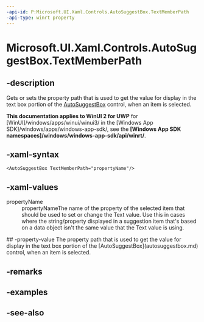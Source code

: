 ```yaml
---
-api-id: P:Microsoft.UI.Xaml.Controls.AutoSuggestBox.TextMemberPath
-api-type: winrt property
---
```


<!-- Property syntax
public string TextMemberPath { get;  set; }
-->

# Microsoft.UI.Xaml.Controls.AutoSuggestBox.TextMemberPath

## -description
Gets or sets the property path that is used to get the value for display in the text box portion of the [AutoSuggestBox](autosuggestbox.md) control, when an item is selected.

**This documentation applies to WinUI 2 for UWP** for [WinUI]/windows/apps/winui/winui3/ in the [Windows App SDK]/windows/apps/windows-app-sdk/, see the **[Windows App SDK namespaces]/windows/windows-app-sdk/api/winrt/**.

## -xaml-syntax
```xaml
<AutoSuggestBox TextMemberPath="propertyName"/>
```


## -xaml-values
<dl><dt>propertyName</dt><dd>propertyNameThe name of the property of the selected item that should be used to set or change the Text value. Use this in cases where the string/property displayed in a suggestion item that's based on a data object isn't the same value that the Text value is using.</dd>
</dl>
## -property-value
The property path that is used to get the value for display in the text box portion of the [AutoSuggestBox](autosuggestbox.md) control, when an item is selected.

## -remarks

## -examples

## -see-also
